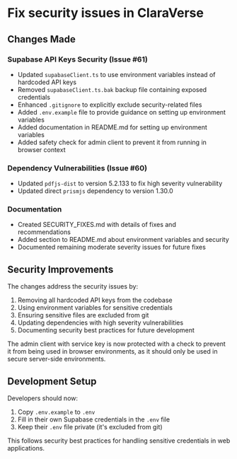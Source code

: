 # Fix security issues in ClaraVerse

## Changes Made

### Supabase API Keys Security (Issue #61)
- Updated `supabaseClient.ts` to use environment variables instead of hardcoded API keys
- Removed `supabaseClient.ts.bak` backup file containing exposed credentials
- Enhanced `.gitignore` to explicitly exclude security-related files
- Added `.env.example` file to provide guidance on setting up environment variables
- Added documentation in README.md for setting up environment variables
- Added safety check for admin client to prevent it from running in browser context

### Dependency Vulnerabilities (Issue #60)
- Updated `pdfjs-dist` to version 5.2.133 to fix high severity vulnerability
- Updated direct `prismjs` dependency to version 1.30.0

### Documentation
- Created SECURITY_FIXES.md with details of fixes and recommendations
- Added section to README.md about environment variables and security
- Documented remaining moderate severity issues for future fixes

## Security Improvements

The changes address the security issues by:
1. Removing all hardcoded API keys from the codebase
2. Using environment variables for sensitive credentials
3. Ensuring sensitive files are excluded from git
4. Updating dependencies with high severity vulnerabilities
5. Documenting security best practices for future development

The admin client with service key is now protected with a check to prevent it from being used in browser environments, as it should only be used in secure server-side environments.

## Development Setup

Developers should now:
1. Copy `.env.example` to `.env`
2. Fill in their own Supabase credentials in the `.env` file
3. Keep their `.env` file private (it's excluded from git)

This follows security best practices for handling sensitive credentials in web applications. 